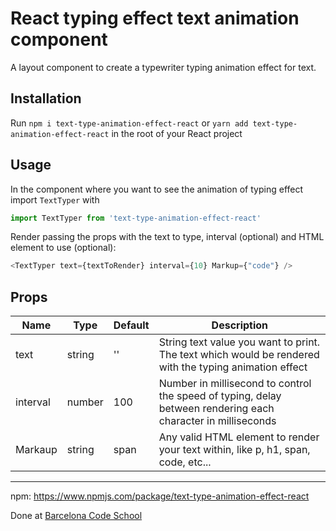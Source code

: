 # React typing effect text animation component 

A layout component to create a typewriter typing animation effect for text. 


## Installation

Run `npm i text-type-animation-effect-react` or `yarn add text-type-animation-effect-react` in the root of your React project


## Usage

In the component where you want to see the animation of typing effect import `TextTyper` with 

```js
import TextTyper from 'text-type-animation-effect-react'
```

Render passing the props with the text to type, interval (optional) and HTML element to use (optional):

```js
<TextTyper text={textToRender} interval={10} Markup={"code"} />
```

## Props

<table>
<thead>
  <tr>
    <th>Name</th>
    <th>Type</th>
    <th>Default</th>
    <th>Description</th>
  </tr>
</thead>
<tbody>
  <tr>
    <td>text</td>
    <td>string</td>
    <td>''</td>
    <td>String text value you want to print. The text which would be rendered with the typing animation effect</td>
  </tr>
  <tr>
    <td>interval</td>
    <td>number</td>
    <td>100</td>
    <td>Number in millisecond to control the speed of typing, delay between rendering each character in milliseconds</td>
  </tr>
  <tr>
    <td>Markaup</td>
    <td>string</td>
    <td>span</td>
    <td>Any valid HTML element to render your text within, like p, h1, span, code, etc...</td>
  </tr>
</tbody>
</table>

---

npm: https://www.npmjs.com/package/text-type-animation-effect-react

Done at <a href='https://barcelonacodeschool.com'>Barcelona Code School</a>